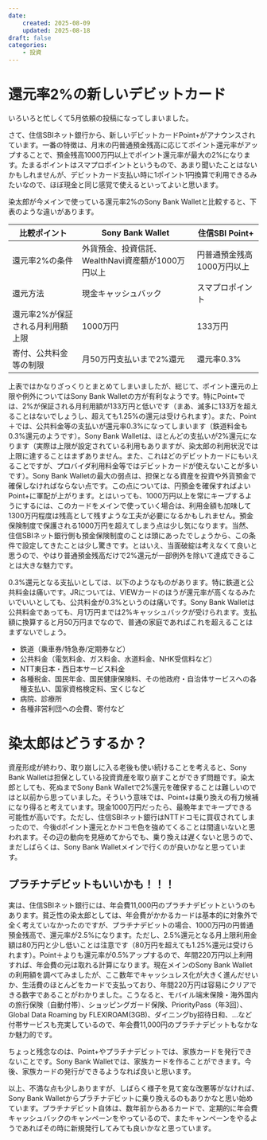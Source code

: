 ```yaml
---
date:
    created: 2025-08-09
    updated: 2025-08-18
draft: false
categories:
    - 投資
---
```


# 還元率2%の新しいデビットカード

いろいろと忙しくて5月依頼の投稿になってしまいました。

さて、住信SBIネット銀行から、新しいデビットカードPoint+がアナウンスされています。一番の特徴は、月末の円普通預金残高に応じてポイント還元率がアップすることで、預金残高1000万円以上でポイント還元率が最大の2%になります。たまるポイントはスマプロポイントというもので、あまり聞いたことはないかもしれませんが、デビットカード支払い時に1ポイント1円換算で利用できるみたいなので、ほぼ現金と同じ感覚で使えるといってよいと思います。
<!-- more -->

染太郎が今メインで使っている還元率2%のSony Bank Walletと比較すると、下表のような違いがあります。

| 比較ポイント | Sony Bank Wallet | 住信SBI Point+ |
|---------|-----------------|----------------------------|
| 還元率2%の条件 | 外貨預金、投資信託、WealthNavi資産額が1000万円以上 | 円普通預金残高1000万円以上 |
| 還元方法| 現金キャッシュバック | スマプロポイント |
| 還元率2%が保証される月利用額上限 | 1000万円 | 133万円 |
| 寄付、公共料金等の制限 | 月50万円支払いまで2%還元 | 還元率0.3% |

上表ではかなりざっくりとまとめてしまいましたが、総じて、ポイント還元の上限や例外についてはSony Bank Walletの方が有利なようです。特にPoint+では、2%が保証される月利用額が133万円と低いです（まあ、滅多に133万を超えることはないでしょうし、超えても1.25%の還元は受けられます）。また、Point＋では、公共料金等の支払いが還元率0.3%になってしまいます（鉄道料金も0.3%還元のようです）。Sony Bank Walletは、ほとんどの支払いが2%還元になります（実際は上限が設定されている利用もありますが、染太郎の利用状況では上限に達することはまずありません。また、これはどのデビットカードにもいえることですが、プロバイダ利用料金等ではデビットカードが使えないことが多いです）。Sony Bank Walletの最大の弱点は、担保となる資産を投資や外貨預金で確保しなければならない点です。この点については、円預金を確保すればよいPoint+に軍配が上がります。とはいっても、1000万円以上を常にキープするようにするには、このカードをメインで使っていく場合は、利用金額も加味して1300万円程度は残高として残すような工夫が必要になるかもしれません。預金保険制度で保護される1000万円を超えてしまう点は少し気になります。当然、住信SBIネット銀行側も預金保険制度のことは頭にあったでしょうから、この条件で設定してきたことは少し驚きです。とはいえ、当面破綻は考えなくて良いと思うので、やはり普通預金残高だけで2%還元が一部例外を除いて達成できることは大きな魅力です。

0.3%還元となる支払いとしては、以下のようなものがあります。特に鉄道と公共料金は痛いです。JRについては、VIEWカードのほうが還元率が高くなるみたいでいいとしても、公共料金が0.3%というのは痛いです。Sony Bank Walletは公共料金であっても、月1万円までは2%キャッシュバックが受けられます。支払額に換算すると月50万円までなので、普通の家庭であればこれを超えることはまずないでしょう。

* 鉄道（乗車券/特急券/定期券など）
* 公共料金（電気料金、ガス料金、水道料金、NHK受信料など）
* NTT東日本・西日本サービス料金
* 各種税金、国民年金、国民健康保険料、その他政府・自治体サービスへの各種支払い、国家資格検定料、宝くじなど
* 病院、診療所
* 各種非営利団への会費、寄付など

# 染太郎はどうするか？
資産形成が終わり、取り崩しに入る老後も使い続けることを考えると、Sony Bank Walletは担保としている投資資産を取り崩すことができず問題です。染太郎としても、死ぬまでSony Bank Walletで2%還元を確保することは難しいのではと以前から思っていました。そういう意味では、Point+は乗り換えの有力候補になり得ると考えています。現金1000万円だったら、最晩年までキープできる可能性が高いです。ただし、住信SBIネット銀行はNTTドコモに買収されてしまったので、今後dポイント還元とかドコモ色を強めてくることは間違いないと思われます。その辺の動向を見極めてからでも、乗り換えは遅くないと思うので、まだしばらくは、Sony Bank Walletメインで行くのが良いかなと思っています。

## プラチナデビットもいいかも！！！
実は、住信SBIネット銀行には、年会費11,000円のプラチナデビットというのもあります。貧乏性の染太郎としては、年会費がかかるカードは基本的に対象外で全く考えていなかったのですが、プラチナデビットの場合、1000万円の円普通預金残高で、還元率が2.5%になります。ただし、2.5%還元となる月上限利用金額は80万円と少し低いことは注意です（80万円を超えても1.25%還元は受けられます）。Point＋よりも還元率が0.5%アップするので、年間220万円以上利用すれば、年会費の元は取れる計算になります。現在メインのSony Bank Walletの利用額を調べてみましたが、ここ数年でキャッシュレス化が大きく進んだせいか、生活費のほとんどをカードで支払っており、年間220万円は容易にクリアできる数字であることがわかりました。こうなると、モバイル端末保険・海外国内の旅行保険（自動付帯）、ショッピングガード保険、PriorityPass（年3回）、Global Data Roaming by FLEXIROAM(3GB)、ダイニングby招待日和、...など付帯サービスも充実しているので、年会費11,000円のプラチナデビットもなかなか魅力的です。

ちょっと残念なのは、Point+やプラチナデビットでは、家族カードを発行できないことです。Sony Bank Walletでは、家族カードを作ることができます。今後、家族カードの発行ができるようなれば良いと思います。

以上、不満な点も少しありますが、しばらく様子を見て変な改悪等がなければ、Sony Bank Walletからプラチナデビットに乗り換えるのもありかなと思い始めています。プラチナデビット自体は、数年前からあるカードで、定期的に年会費キャッシュバックのキャンペーンをやっているので、またキャンペーンをやるようであればその時に新規発行してみても良いかなと思っています。


